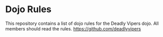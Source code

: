Dojo Rules
==========

This repository contains a list of dojo rules for the Deadly Vipers dojo.
All members should read the rules. 
https://github.com/deadlyvipers

